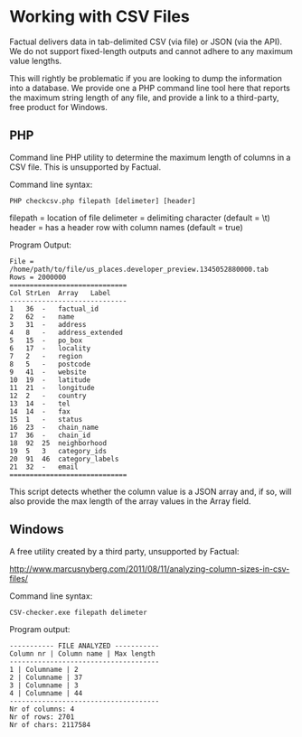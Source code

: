 # Working with CSV Files
Factual delivers data in tab-delimited CSV (via file) or JSON (via the API).  We do not support fixed-length outputs and cannot adhere to any maximum value lengths.  

This will rightly be problematic if you are looking to dump the information into a database.  We provide one a PHP command line tool here that reports the maximum string length of any file, and provide a link to a third-party, free product for Windows.

## PHP
Command line PHP utility to determine the maximum length of columns in a CSV file.  This is unsupported by Factual.

Command line syntax:

	PHP checkcsv.php filepath [delimeter] [header]
	
filepath = location of file
delimeter = delimiting character (default = \t)
header = has a header row with column names (default = true)

Program Output:

	File = /home/path/to/file/us_places.developer_preview.1345052880000.tab
	Rows = 2000000
	=============================
	Col	StrLen	Array	Label
	-----------------------------
	1	36	-	factual_id
	2	62	-	name
	3	31	-	address
	4	8	-	address_extended
	5	15	-	po_box
	6	17	-	locality
	7	2	-	region
	8	5	-	postcode
	9	41	-	website
	10	19	-	latitude
	11	21	-	longitude
	12	2	-	country
	13	14	-	tel
	14	14	-	fax
	15	1	-	status
	16	23	-	chain_name
	17	36	-	chain_id
	18	92	25	neighborhood
	19	5	3	category_ids
	20	91	46	category_labels
	21	32	-	email
	=============================

This script detects whether the column value is a JSON array and, if so, will also provide the max length of the array values in the Array field.

## Windows 
A free utility created by a third party, unsupported by Factual:

http://www.marcusnyberg.com/2011/08/11/analyzing-column-sizes-in-csv-files/

Command line syntax:

	CSV-checker.exe filepath delimeter

Program output:

	----------- FILE ANALYZED -----------
	Column nr | Column name | Max length
	-------------------------------------
	1 | Columname | 2
	2 | Columname | 37
	3 | Columname | 3
	4 | Columname | 44
	-------------------------------------
	Nr of columns: 4
	Nr of rows: 2701
	Nr of chars: 2117584

